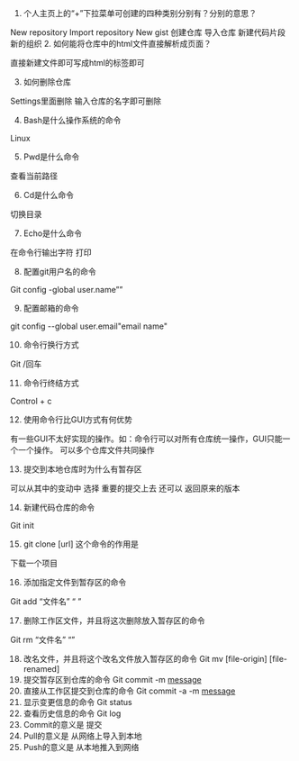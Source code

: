 1.	个人主页上的“+”下拉菜单可创建的四种类别分别有？分别的意思？

  New repository Import repository New gist
  创建仓库 导入仓库   新建代码片段     新的组织
2.	如何能将仓库中的html文件直接解析成页面？

  直接新建文件即可写成html的标签即可

3.	如何删除仓库

  Settings里面删除 输入仓库的名字即可删除

4.	Bash是什么操作系统的命令

  Linux

5.	Pwd是什么命令

  查看当前路径

6.	Cd是什么命令

  切换目录

7.	Echo是什么命令

  在命令行输出字符 打印

8.	配置git用户名的命令

  Git config -global  user.name””

9.	配置邮箱的命令

  git config --global user.email"email name"

10.	命令行换行方式

  Git  /回车

11.	命令行终结方式
  
  Control + c

12.	使用命令行比GUI方式有何优势
 
 有一些GUI不太好实现的操作。如：命令行可以对所有仓库统一操作，GUI只能一个一个操作。 
 可以多个仓库文件共同操作 

13.	提交到本地仓库时为什么有暂存区

  可以从其中的变动中 选择 重要的提交上去 还可以 返回原来的版本

14.	新建代码仓库的命令

  Git init

15.	git clone [url] 这个命令的作用是

  下载一个项目

16.	添加指定文件到暂存区的命令

  Git add “文件名” “ ”

17.	删除工作区文件，并且将这次删除放入暂存区的命令
 
 Git rm “文件名” “”

18.	改名文件，并且将这个改名文件放入暂存区的命令
Git mv [file-origin] [file-renamed]
19.	提交暂存区到仓库的命令
Git commit -m [message](附加的信息)
20.	直接从工作区提交到仓库的命令
Git commit -a -m [message](附加的信息)
21.	显示变更信息的命令
Git status
22.	查看历史信息的命令
Git log
23.	Commit的意义是
提交
24.	Pull的意义是
从网络上导入到本地
25.	Push的意义是
从本地推入到网络

